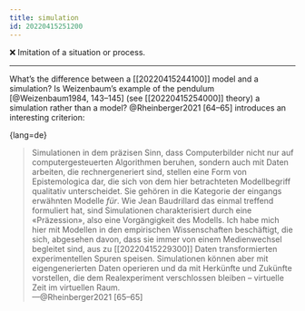 ```yaml
---
title: simulation
id: 20220415251200
---
```


❌ Imitation of a situation or process.

-----

What’s the difference between a [[20220415244100]] model and a simulation?  Is Weizenbaum’s example of the pendulum [@Weizenbaum1984, 143–145] (see [[20220415254000]] theory) a simulation rather than a model?  @Rheinberger2021 [64–65] introduces an interesting criterion:

{lang=de}
> Simulationen in dem präzisen Sinn, dass Computerbilder nicht nur auf computergesteuerten Algorithmen beruhen, sondern auch mit Daten arbeiten, die rechnergeneriert sind, stellen eine Form von Epistemologica dar, die sich von dem hier betrachteten Modellbegriff qualitativ unterscheidet. Sie gehören in die Kategorie der eingangs erwähnten Modelle *für*. Wie Jean Baudrillard das einmal treffend formuliert hat, sind Simulationen charakterisiert durch eine «Präzession», also eine Vorgängigkeit des Modells. Ich habe mich hier mit Modellen in den empirischen Wissenschaften beschäftigt, die sich, abgesehen davon, dass sie immer von einem Medienwechsel begleitet sind, aus zu [[20220415229300]] Daten transformierten experimentellen Spuren speisen. Simulationen können aber mit eigengenerierten Daten operieren und da mit Herkünfte und Zukünfte vorstellen, die dem Realexperiment verschlossen bleiben – virtuelle Zeit im virtuellen Raum.  
—@Rheinberger2021 [65–65]
